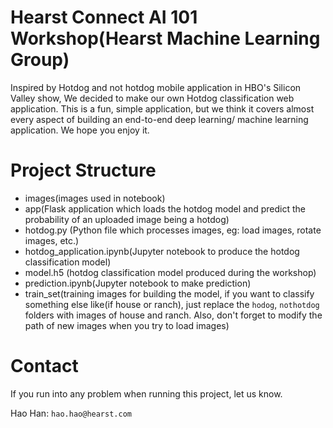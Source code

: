 # Hearst Connect AI 101 Workshop(Hearst Machine Learning Group)

Inspired by Hotdog and not hotdog mobile application in HBO's Silicon Valley show, We decided to make our own Hotdog classification web application. This is a fun, simple application, but we think it covers almost every aspect of building an end-to-end deep learning/ machine learning application. We hope you enjoy it.

# Project Structure

- images(images used in notebook)
- app(Flask application which loads the hotdog model and predict the probability of an uploaded image being a hotdog)
- hotdog.py (Python file which processes images, eg: load images, rotate images, etc.)
- hotdog_application.ipynb(Jupyter notebook to produce the hotdog classification model)
- model.h5 (hotdog classification model produced during the workshop)
- prediction.ipynb(Jupyter notebook to make prediction)
- train_set(training images for building the model, if you want to classify something else like(if house or ranch), just replace the `hodog`, `nothotdog` folders with images of house and ranch. Also,  don't forget to modify the path of new images when you try to load images)

# Contact
If you run into any problem when running this project, let us know.

Hao Han:  `hao.hao@hearst.com`